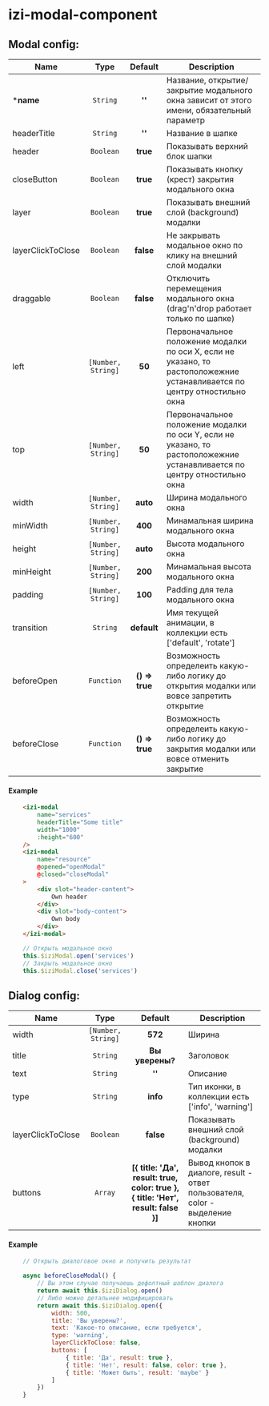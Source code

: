 # izi-modal-component

## Modal config:
| Name 					| Type 							| Default 			| Description 	|
| ---- 					| :--: 							| :-----: 			| ----------- 	|
| ***name** 			| `String` 						| **''** 			| Название, открытие/закрытие модального окна зависит от этого имени, обязательный параметр  |
| headerTitle 			| `String` 						| **''** 			| Название в шапке |
| header 				| `Boolean` 					| **true** 			| Показывать верхний блок шапки |
| closeButton 			| `Boolean` 					| **true** 			| Показывать кнопку (крест) закрытия модального окна |
| layer	 				| `Boolean` 					| **true** 			| Показывать внешний слой (background) модалки |
| layerClickToClose 	| `Boolean` 					| **false** 		| Не закрывать модальное окно по клику на внешний слой модалки |
| draggable 			| `Boolean`						| **false** 		| Отключить перемещения модального окна (drag'n'drop работает только по шапке) |
| left 					| `[Number, String]` 		| **50** 			| Первоначальное положение модалки по оси X, если не указано, то растоположежние устанавливается по центру отностильно окна  |
| top 					| `[Number, String]` 		| **50** 			| Первоначальное положение модалки по оси Y, если не указано, то растоположежние устанавливается по центру отностильно окна  |
| width 					| `[Number, String]` 		| **auto** 			| Ширина модального окна |
| minWidth 				| `[Number, String]` 		| **400** 			| Минамальная ширина модального окна |
| height 				| `[Number, String]` 		| **auto** 			| Высота модального окна |
| minHeight 			| `[Number, String]` 		| **200** 			| Минамальная высота модального окна |
| padding 				| `[Number, String]` 		| **100** 			| Padding для тела модального окна |
| transition 			| `String` 						| **default** 		| Имя текущей анимации, в коллекции есть ['default', 'rotate'] |
| beforeOpen 			| `Function` 					| **() => true** 	| Возможность определеить какую-либо логику до открытия модалки или вовсе запретить открытие |
| beforeClose 			| `Function` 					| **() => true** 	| Возможность определеить какую-либо логику до закрытия модалки или вовсе отменить закрытие |

#### Example
```html
	<izi-modal
		name="services"
		headerTitle="Some title"
		width="1000"
		:height="600"
	/>
	<izi-modal
		name="resource"
		@opened="openModal"
		@closed="closeModal"
	>
		<div slot="header-content">
			Own header
		</div>
		<div slot="body-content">
			Own body
		</div>
	</izi-modal>
```
```javascript
	// Открыть модальное окно
	this.$iziModal.open('services')
	// Закрыть модальное окно
	this.$iziModal.close('services')
```
## Dialog config:
| Name 					| Type 							| Default 			| Description 	|
| ---- 					| :--: 							| :-----: 			| ----------- 	|
| width 					| `[Number, String]` 		| **572** 			| Ширина   |
| title 					| `String` 						| **Вы уверены?** | Заголовок  |
| text 					| `String` 						| **''** 			| Описание |
| type 					| `String` 						| **info** 			| Тип иконки, в коллекции есть ['info', 'warning'] |
| layerClickToClose	| `Boolean` 					| **false** 		| Показывать внешний слой (background) модалки |
| buttons 				| `Array` 						| **[{ title: 'Да', result: true, color: true },{ title: 'Нет', result: false }]** 		| Вывод кнопок в диалоге, result - ответ пользователя, color - выделение кнопки |

#### Example
```javascript
	// Открыть диалоговое окно и получить результат

	async beforeCloseModal() {
		// Вы этом случае получаешь дефолтный шаблон диалога
		return await this.$iziDialog.open()
		// Либо можно детальнее модифицировать
		return await this.$iziDialog.open({
			width: 500,
			title: 'Вы уверены?',
			text: 'Какое-то описание, если требуется',
			type: 'warning',
			layerClickToClose: false,
			buttons: [
				{ title: 'Да', result: true },
				{ title: 'Нет', result: false, color: true },
				{ title: 'Может быть', result: 'maybe' }
			] 
		})
	}
```